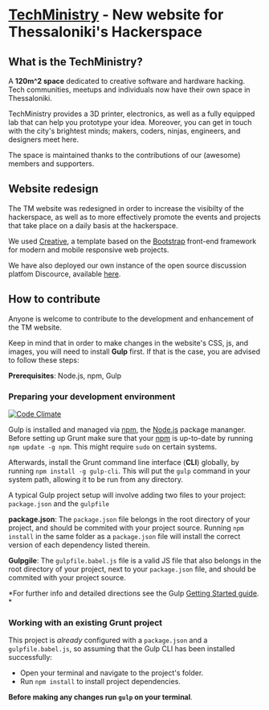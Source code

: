 # [TechMinistry](http://www.techministry.gr/) - New website for Thessaloniki's Hackerspace

## What is the TechMinistry?

A **120m^2 space** dedicated to creative software and hardware hacking. Tech communities, meetups and individuals now have their own space in Thessaloniki.

TechMinistry provides a 3D printer, electronics, as well as a fully equipped lab that can help you prototype your idea.
Moreover, you can get in touch with the city's brightest minds; makers, coders, ninjas, engineers, and designers meet here.

The space is maintained thanks to the contributions of our (awesome) members and supporters.

## Website redesign

The TM website was redesigned in order to increase the visibilty of the hackerspace, as well as to more effectively promote the events and projects that take place on a daily basis at the hackerspace.

We used [Creative](http://ironsummitmedia.github.io/startbootstrap-creative/), a template based on the [Bootstrap](http://getbootstrap.com/) front-end framework for modern and mobile responsive web projects.

We have also deployed our own instance of the open source discussion platfom Discource, available [here](http://discourse.techministry.gr/).

## How to contribute

Anyone is welcome to contribute to the development and enhancement of the TM website.

Keep in mind that in order to make changes in the website's CSS, js, and images, you will need to install **Gulp** first. If that is the case, you are advised to follow these steps:

**Prerequisites**: Node.js, npm, Gulp

### Preparing your development environment

[![Code Climate](https://codeclimate.com/github/techministry/new_website/badges/gpa.svg)](https://codeclimate.com/github/techministry/new_website)

Gulp is installed and managed via [npm](https://www.npmjs.com/), the [Node.js](https://nodejs.org/en/) package mananger.
Before setting up Grunt make sure that your [npm](https://www.npmjs.com/) is up-to-date by running `npm update -g npm`. Τhis might require `sudo` on certain systems.

Afterwards, install the Grunt command line interface (**CLI**) globally, by running `npm install -g gulp-cli`.
This will put the `gulp` command in your system path, allowing it to be run from any directory.

A typical Gulp project setup will involve adding two files to your project: `package.json` and the `gulpfile`

**package.json**: The `package.json` file belongs in the root directory of your project, and should be commited with your project source. Running `npm install` in the same folder as a `package.json` file will install the correct version of each dependency listed therein.

**Gulpgile**: The `gulpfile.babel.js` file is a valid JS file that also belongs in the root directory of your project, next to your `package.json` file, and should be commited with your project source.

*For further info and detailed directions see the Gulp [Getting Started guide](https://github.com/gulpjs/gulp/blob/master/docs/getting-started.md). *

### Working with an existing Grunt project

This project is *already* configured with a `package.json` and a `gulpfile.babel.js`, so assuming that the Gulp CLI has been installed successfully:

* Open your terminal and navigate to the project's folder.
* Run `npm install` to install project dependencies.

**Before making any changes run `gulp` on your terminal**.

